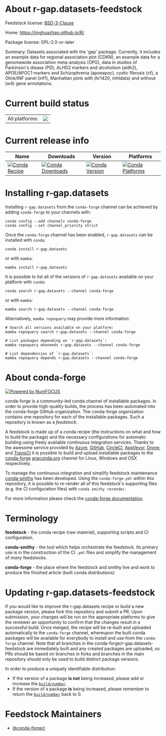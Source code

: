 About r-gap.datasets-feedstock
==============================

Feedstock license: [BSD-3-Clause](https://github.com/conda-forge/r-gap.datasets-feedstock/blob/main/LICENSE.txt)

Home: https://jinghuazhao.github.io/R/

Package license: GPL-2.0-or-later

Summary: Datasets associated with the 'gap' package. Currently, it includes an example data for regional association plot (CDKN), an example data for a genomewide association meta-analysis (OPG), data in studies of Parkinson's diease (PD), ALHD2 markers and alcoholism (aldh2), APOE/APOC1 markers and Schizophrenia (apoeapoc), cystic fibrosis (cf), a Olink/INF panel (inf1), Manhattan plots with (hr1420, mhtdata) and without (w4) gene annotations.

Current build status
====================


<table><tr><td>All platforms:</td>
    <td>
      <a href="https://dev.azure.com/conda-forge/feedstock-builds/_build/latest?definitionId=16153&branchName=main">
        <img src="https://dev.azure.com/conda-forge/feedstock-builds/_apis/build/status/r-gap.datasets-feedstock?branchName=main">
      </a>
    </td>
  </tr>
</table>

Current release info
====================

| Name | Downloads | Version | Platforms |
| --- | --- | --- | --- |
| [![Conda Recipe](https://img.shields.io/badge/recipe-r--gap.datasets-green.svg)](https://anaconda.org/conda-forge/r-gap.datasets) | [![Conda Downloads](https://img.shields.io/conda/dn/conda-forge/r-gap.datasets.svg)](https://anaconda.org/conda-forge/r-gap.datasets) | [![Conda Version](https://img.shields.io/conda/vn/conda-forge/r-gap.datasets.svg)](https://anaconda.org/conda-forge/r-gap.datasets) | [![Conda Platforms](https://img.shields.io/conda/pn/conda-forge/r-gap.datasets.svg)](https://anaconda.org/conda-forge/r-gap.datasets) |

Installing r-gap.datasets
=========================

Installing `r-gap.datasets` from the `conda-forge` channel can be achieved by adding `conda-forge` to your channels with:

```
conda config --add channels conda-forge
conda config --set channel_priority strict
```

Once the `conda-forge` channel has been enabled, `r-gap.datasets` can be installed with `conda`:

```
conda install r-gap.datasets
```

or with `mamba`:

```
mamba install r-gap.datasets
```

It is possible to list all of the versions of `r-gap.datasets` available on your platform with `conda`:

```
conda search r-gap.datasets --channel conda-forge
```

or with `mamba`:

```
mamba search r-gap.datasets --channel conda-forge
```

Alternatively, `mamba repoquery` may provide more information:

```
# Search all versions available on your platform:
mamba repoquery search r-gap.datasets --channel conda-forge

# List packages depending on `r-gap.datasets`:
mamba repoquery whoneeds r-gap.datasets --channel conda-forge

# List dependencies of `r-gap.datasets`:
mamba repoquery depends r-gap.datasets --channel conda-forge
```


About conda-forge
=================

[![Powered by
NumFOCUS](https://img.shields.io/badge/powered%20by-NumFOCUS-orange.svg?style=flat&colorA=E1523D&colorB=007D8A)](https://numfocus.org)

conda-forge is a community-led conda channel of installable packages.
In order to provide high-quality builds, the process has been automated into the
conda-forge GitHub organization. The conda-forge organization contains one repository
for each of the installable packages. Such a repository is known as a *feedstock*.

A feedstock is made up of a conda recipe (the instructions on what and how to build
the package) and the necessary configurations for automatic building using freely
available continuous integration services. Thanks to the awesome service provided by
[Azure](https://azure.microsoft.com/en-us/services/devops/), [GitHub](https://github.com/),
[CircleCI](https://circleci.com/), [AppVeyor](https://www.appveyor.com/),
[Drone](https://cloud.drone.io/welcome), and [TravisCI](https://travis-ci.com/)
it is possible to build and upload installable packages to the
[conda-forge](https://anaconda.org/conda-forge) [anaconda.org](https://anaconda.org/)
channel for Linux, Windows and OSX respectively.

To manage the continuous integration and simplify feedstock maintenance
[conda-smithy](https://github.com/conda-forge/conda-smithy) has been developed.
Using the ``conda-forge.yml`` within this repository, it is possible to re-render all of
this feedstock's supporting files (e.g. the CI configuration files) with ``conda smithy rerender``.

For more information please check the [conda-forge documentation](https://conda-forge.org/docs/).

Terminology
===========

**feedstock** - the conda recipe (raw material), supporting scripts and CI configuration.

**conda-smithy** - the tool which helps orchestrate the feedstock.
                   Its primary use is in the construction of the CI ``.yml`` files
                   and simplify the management of *many* feedstocks.

**conda-forge** - the place where the feedstock and smithy live and work to
                  produce the finished article (built conda distributions)


Updating r-gap.datasets-feedstock
=================================

If you would like to improve the r-gap.datasets recipe or build a new
package version, please fork this repository and submit a PR. Upon submission,
your changes will be run on the appropriate platforms to give the reviewer an
opportunity to confirm that the changes result in a successful build. Once
merged, the recipe will be re-built and uploaded automatically to the
`conda-forge` channel, whereupon the built conda packages will be available for
everybody to install and use from the `conda-forge` channel.
Note that all branches in the conda-forge/r-gap.datasets-feedstock are
immediately built and any created packages are uploaded, so PRs should be based
on branches in forks and branches in the main repository should only be used to
build distinct package versions.

In order to produce a uniquely identifiable distribution:
 * If the version of a package **is not** being increased, please add or increase
   the [``build/number``](https://docs.conda.io/projects/conda-build/en/latest/resources/define-metadata.html#build-number-and-string).
 * If the version of a package **is** being increased, please remember to return
   the [``build/number``](https://docs.conda.io/projects/conda-build/en/latest/resources/define-metadata.html#build-number-and-string)
   back to 0.

Feedstock Maintainers
=====================

* [@conda-forge/r](https://github.com/conda-forge/r/)

